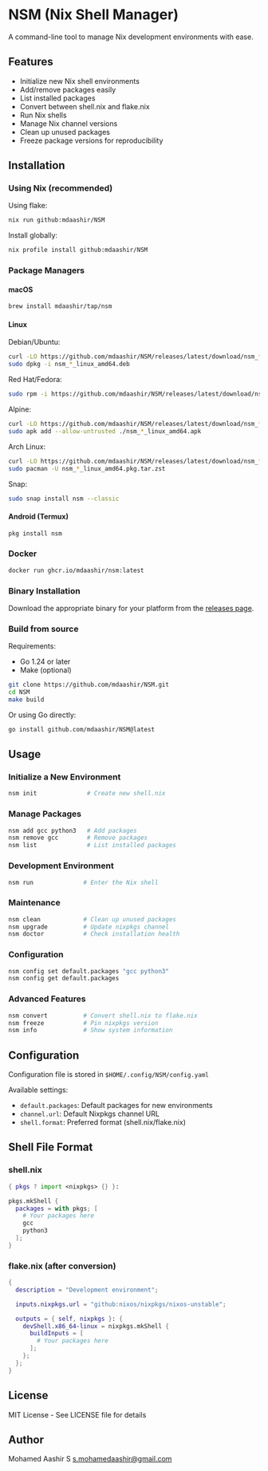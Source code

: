 # NSM (Nix Shell Manager)

A command-line tool to manage Nix development environments with ease.

## Features

- Initialize new Nix shell environments
- Add/remove packages easily
- List installed packages
- Convert between shell.nix and flake.nix
- Run Nix shells
- Manage Nix channel versions
- Clean up unused packages
- Freeze package versions for reproducibility

## Installation

### Using Nix (recommended)

Using flake:

```bash
nix run github:mdaashir/NSM
```

Install globally:

```bash
nix profile install github:mdaashir/NSM
```

### Package Managers

#### macOS

```bash
brew install mdaashir/tap/nsm
```

#### Linux

Debian/Ubuntu:

```bash
curl -LO https://github.com/mdaashir/NSM/releases/latest/download/nsm_*_linux_amd64.deb
sudo dpkg -i nsm_*_linux_amd64.deb
```

Red Hat/Fedora:

```bash
sudo rpm -i https://github.com/mdaashir/NSM/releases/latest/download/nsm_*_linux_amd64.rpm
```

Alpine:

```bash
curl -LO https://github.com/mdaashir/NSM/releases/latest/download/nsm_*_linux_amd64.apk
sudo apk add --allow-untrusted ./nsm_*_linux_amd64.apk
```

Arch Linux:

```bash
curl -LO https://github.com/mdaashir/NSM/releases/latest/download/nsm_*_linux_amd64.pkg.tar.zst
sudo pacman -U nsm_*_linux_amd64.pkg.tar.zst
```

Snap:

```bash
sudo snap install nsm --classic
```

#### Android (Termux)

```bash
pkg install nsm
```

### Docker

```bash
docker run ghcr.io/mdaashir/nsm:latest
```

### Binary Installation

Download the appropriate binary for your platform from the [releases page](https://github.com/mdaashir/NSM/releases).

### Build from source

Requirements:

- Go 1.24 or later
- Make (optional)

```bash
git clone https://github.com/mdaashir/NSM.git
cd NSM
make build
```

Or using Go directly:

```bash
go install github.com/mdaashir/NSM@latest
```

## Usage

### Initialize a New Environment

```bash
nsm init              # Create new shell.nix
```

### Manage Packages

```bash
nsm add gcc python3   # Add packages
nsm remove gcc        # Remove packages
nsm list              # List installed packages
```

### Development Environment

```bash
nsm run              # Enter the Nix shell
```

### Maintenance

```bash
nsm clean            # Clean up unused packages
nsm upgrade          # Update nixpkgs channel
nsm doctor           # Check installation health
```

### Configuration

```bash
nsm config set default.packages "gcc python3"
nsm config get default.packages
```

### Advanced Features

```bash
nsm convert          # Convert shell.nix to flake.nix
nsm freeze           # Pin nixpkgs version
nsm info             # Show system information
```

## Configuration

Configuration file is stored in `$HOME/.config/NSM/config.yaml`

Available settings:

- `default.packages`: Default packages for new environments
- `channel.url`: Default Nixpkgs channel URL
- `shell.format`: Preferred format (shell.nix/flake.nix)

## Shell File Format

### shell.nix

```nix
{ pkgs ? import <nixpkgs> {} }:

pkgs.mkShell {
  packages = with pkgs; [
    # Your packages here
    gcc
    python3
  ];
}
```

### flake.nix (after conversion)

```nix
{
  description = "Development environment";

  inputs.nixpkgs.url = "github:nixos/nixpkgs/nixos-unstable";

  outputs = { self, nixpkgs }: {
    devShell.x86_64-linux = nixpkgs.mkShell {
      buildInputs = [
        # Your packages here
      ];
    };
  };
}
```

## License

MIT License - See LICENSE file for details

## Author

Mohamed Aashir S <s.mohamedaashir@gmail.com>
